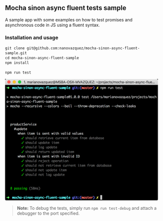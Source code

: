 ## Mocha sinon async fluent tests sample

A sample app with some examples on how to test promises and asynchronous code in JS using a fluent syntax.

### Installation and usage

```
git clone git@github.com:nanovazquez/mocha-sinon-async-fluent-sample.git
cd mocha-sinon-async-fluent-sample
npm install

npm run test
```

![](run-sample.png)

> **Note:** To debug the tests, simply run `npm run test-debug` and attach a debugger to the port specified.
